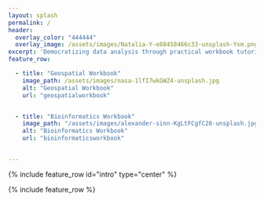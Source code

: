 ```yaml
---
layout: splash
permalink: /
header:
  overlay_color: "444444"
  overlay_image: /assets/images/Natalia-Y-e88458466c33-unsplash-Ysm.png
excerpt: 'Democratizing data analysis through practical workbook tutorials'
feature_row:

  - title: "Geospatial Workbook"
    image_path: /assets/images/nasa-1lfI7wkGWZ4-unsplash.jpg
    alt: "Geospatial Workbook"
    url: "geospatialworkbook"


  - title: "Bioinformatics Workbook"
    image_path: "/assets/images/alexander-sinn-KgLtFCgfC28-unsplash.jpg"
    alt: "Bioinformatics Workbook"
    url: "bioinformaticsworkbook"


---
```



{% include feature_row id="intro" type="center" %}

{% include feature_row %}


<!-- For more information about https://mmistakes.github.io/minimal-mistakes/docs/layouts/ -->
